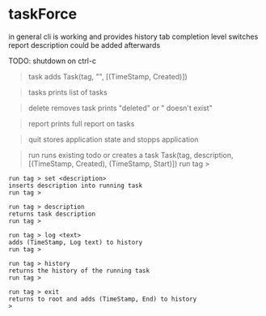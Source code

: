 # taskForce

in general cli is working and provides
	history
	tab completion
	level switches
	report
description could be added afterwards
	
TODO: 
	shutdown on ctrl-c

> task <tag>
adds Task(tag, "", [(TimeStamp, Created)])
>

> tasks
prints list of tasks
>

> delete <tag>
removes task
prints "deleted" or "<tag> doesn't exist"
>

> report
prints full report on tasks
>

> quit
stores application state and stopps application
>

> run <tag> 
	runs existing todo or creates a task
	Task(tag, description, [(TimeStamp, Created), (TimeStamp, Start)])
	run tag >

	run tag > set <description> 
	inserts description into running task
	run tag >

	run tag > description
	returns task description
	run tag >

	run tag > log <text>
	adds (TimeStamp, Log text) to history
	run tag >

	run tag > history
	returns the history of the running task
	run tag >

	run tag > exit
	returns to root and adds (TimeStamp, End) to history
	>